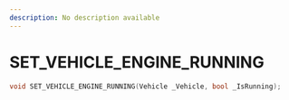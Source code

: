 ```yaml
---
description: No description available 
---
```


# SET_VEHICLE_ENGINE_RUNNING

```cpp
void SET_VEHICLE_ENGINE_RUNNING(Vehicle _Vehicle, bool _IsRunning);
```